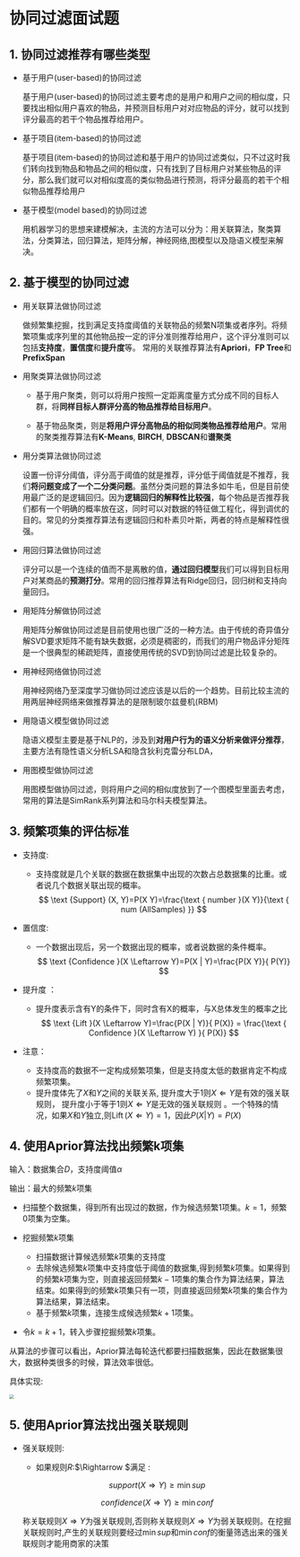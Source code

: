 

# 协同过滤面试题

## 1. 协同过滤推荐有哪些类型

* 基于用户(user-based)的协同过滤

  基于用户(user-based)的协同过滤主要考虑的是用户和用户之间的相似度，只要找出相似用户喜欢的物品，并预测目标用户对对应物品的评分，就可以找到评分最高的若干个物品推荐给用户。 

* 基于项目(item-based)的协同过滤

  基于项目(item-based)的协同过滤和基于用户的协同过滤类似，只不过这时我们转向找到物品和物品之间的相似度，只有找到了目标用户对某些物品的评分，那么我们就可以对相似度高的类似物品进行预测，将评分最高的若干个相似物品推荐给用户 

* 基于模型(model based)的协同过滤 

  用机器学习的思想来建模解决，主流的方法可以分为：用关联算法，聚类算法，分类算法，回归算法，矩阵分解，神经网络,图模型以及隐语义模型来解决。

## 2. 基于模型的协同过滤

* 用关联算法做协同过滤

  做频繁集挖掘，找到满足支持度阈值的关联物品的频繁N项集或者序列。将频繁项集或序列里的其他物品按一定的评分准则推荐给用户，这个评分准则可以包括**支持度**，**置信度**和**提升度**等。 常用的关联推荐算法有**Apriori**，**FP Tree**和**PrefixSpan** 

* 用聚类算法做协同过滤

  - 基于用户聚类，则可以将用户按照一定距离度量方式分成不同的目标人群，将**同样目标人群评分高的物品推荐给目标用户**。

  - 基于物品聚类，则是**将用户评分高物品的相似同类物品推荐给用户**。常用的聚类推荐算法有**K-Means**, **BIRCH**, **DBSCAN**和**谱聚类**

* 用分类算法做协同过滤

  设置一份评分阈值，评分高于阈值的就是推荐，评分低于阈值就是不推荐，我们**将问题变成了一个二分类问题**。虽然分类问题的算法多如牛毛，但是目前使用最广泛的是逻辑回归。因为**逻辑回归的解释性比较强**，每个物品是否推荐我们都有一个明确的概率放在这，同时可以对数据的特征做工程化，得到调优的目的。常见的分类推荐算法有逻辑回归和朴素贝叶斯，两者的特点是解释性很强。

* 用回归算法做协同过滤

  评分可以是一个连续的值而不是离散的值，**通过回归模型**我们可以得到目标用户对某商品的**预测打分**。常用的回归推荐算法有Ridge回归，回归树和支持向量回归。

* 用矩阵分解做协同过滤

  用矩阵分解做协同过滤是目前使用也很广泛的一种方法。由于传统的奇异值分解SVD要求矩阵不能有缺失数据，必须是稠密的，而我们的用户物品评分矩阵是一个很典型的稀疏矩阵，直接使用传统的SVD到协同过滤是比较复杂的。 

* 用神经网络做协同过滤

  用神经网络乃至深度学习做协同过滤应该是以后的一个趋势。目前比较主流的用两层神经网络来做推荐算法的是限制玻尔兹曼机(RBM) 

* 用隐语义模型做协同过滤

  隐语义模型主要是基于NLP的，涉及到**对用户行为的语义分析来做评分推荐**，主要方法有隐性语义分析LSA和隐含狄利克雷分布LDA，

* 用图模型做协同过滤

  用图模型做协同过滤，则将用户之间的相似度放到了一个图模型里面去考虑，常用的算法是SimRank系列算法和马尔科夫模型算法。

## 3. 频繁项集的评估标准

* 支持度: 

  * 支持度就是几个关联的数据在数据集中出现的次数占总数据集的比重。或者说几个数据关联出现的概率。 
    $$
    \text {Support} (X, Y)=P(X Y)=\frac{\text { number }(X Y)}{\text { num (AllSamples) }}
    $$
    

* 置信度:

  *  一个数据出现后，另一个数据出现的概率，或者说数据的条件概率。 
    $$
    \text {Confidence }(X \Leftarrow Y)=P(X | Y)=\frac{P(X Y)}{ P(Y)}
    $$

* 提升度 ：

  *  提升度表示含有Y的条件下，同时含有X的概率，与X总体发生的概率之比 
    $$
    \text {Lift }(X \Leftarrow Y)=\frac{P(X | Y)}{ P(X)} = \frac{\text { Confidence }(X \Leftarrow Y) }{ P(X)}
    $$

* 注意：
  *  支持度高的数据不一定构成频繁项集，但是支持度太低的数据肯定不构成频繁项集。 
  *  提升度体先了$X$和$Y$之间的关联关系, 提升度大于1则$X\Leftarrow Y$是有效的强关联规则， 提升度小于等于1则$X\Leftarrow Y$是无效的强关联规则 。一个特殊的情况，如果$X$和$Y$独立,则$\operatorname{Lift}(X \Leftarrow Y)=1$，因此$P(X | Y)=P(X)$

## 4. 使用Aprior算法找出频繁k项集

输入：数据集合$D$，支持度阈值$\alpha$

输出：最大的频繁$k$项集

* 扫描整个数据集，得到所有出现过的数据，作为候选频繁1项集。$k=1$，频繁0项集为空集。

* 挖掘频繁$k$项集
  * 扫描数据计算候选频繁$k$项集的支持度
  * 去除候选频繁$k$项集中支持度低于阈值的数据集,得到频繁$k$项集。如果得到的频繁$k$项集为空，则直接返回频繁$k-1$项集的集合作为算法结果，算法结束。如果得到的频繁$k$项集只有一项，则直接返回频繁$k$项集的集合作为算法结果，算法结束。
  * 基于频繁$k$项集，连接生成候选频繁$k+1$项集。

* 令$k=k+1$，转入步骤挖掘频繁$k$项集。

从算法的步骤可以看出，Aprior算法每轮迭代都要扫描数据集，因此在数据集很大，数据种类很多的时候，算法效率很低。

具体实现:

<img src="https://images2015.cnblogs.com/blog/1042406/201701/1042406-20170117161036255-1753157633.png" style="zoom:50%;" />

## 5. 使用Aprior算法找出强关联规则

- 强关联规则:

  -  如果规则$R$:$\Rightarrow $满足 :

  $$
  \tag{1} { support }(X \Rightarrow Y) \geq \min {sup}
  $$

  $$
  \tag{2} confidence (X \Rightarrow Y) \geq \min conf
  $$

  称关联规则$X\Rightarrow Y$为强关联规则,否则称关联规则$X\Rightarrow Y$为弱关联规则。在挖掘关联规则时,产生的关联规则要经过$\min sup$和$\min conf$的衡量筛选出来的强关联规则才能用商家的决策 

